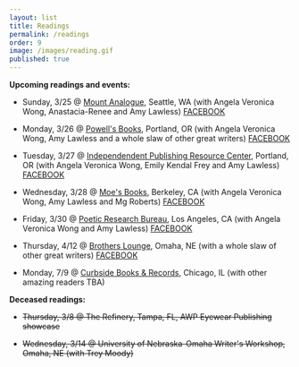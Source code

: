 ```yaml
---
layout: list
title: Readings
permalink: /readings
order: 9
image: /images/reading.gif
published: true
---
```

**Upcoming readings and events:**

- Sunday, 3/25 @ [Mount Analogue](http://www.mount-analogue.com/), Seattle, WA (with Angela Veronica Wong, Anastacia-Renee and Amy Lawless) [FACEBOOK](https://www.facebook.com/events/201947050391965/)

- Monday, 3/26 @ [Powell's Books](http://www.powells.com/), Portland, OR (with Angela Veronica Wong, Amy Lawless and a whole slaw of other great writers) [FACEBOOK](https://www.facebook.com/events/198538264226428/)

- Tuesday, 3/27 @ [Independendent Publishing Resource Center](https://www.iprc.org/), Portland, OR (with Angela Veronica Wong, Emily Kendal Frey and Amy Lawless) [FACEBOOK](https://www.facebook.com/events/157090058436994/) 

- Wednesday, 3/28 @ [Moe's Books](http://www.moesbooks.com/events/), Berkeley, CA (with Angela Veronica Wong, Amy Lawless and Mg Roberts) [FACEBOOK](https://www.facebook.com/events/340453223134307/)

- Friday, 3/30 @ [Poetic Research Bureau](http://www.poeticresearch.com/), Los Angeles, CA (with Angela Veronica Wong and Amy Lawless) [FACEBOOK](https://www.facebook.com/poeticresearch/)

- Thursday, 4/12 @ [Brothers Lounge](http://omahamagazine.com/articles/tag/brothers-lounge/), Omaha, NE (with a whole slaw of other great writers) [FACEBOOK](https://www.facebook.com/events/153861152003084/)

- Monday, 7/9 @ [Curbside Books & Records](http://www.curbsidebooksrecords.com/), Chicago, IL (with other amazing  readers TBA) 

**Deceased readings:**
- ~~Thursday, 3/8 @ The Refinery, Tampa, FL, AWP Eyewear Publishing showcase~~

- ~~Wednesday, 3/14 @ University of Nebraska-Omaha Writer's Workshop, Omaha, NE (with Trey Moody)~~
